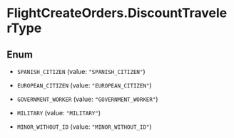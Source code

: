 # FlightCreateOrders.DiscountTravelerType

## Enum


* `SPANISH_CITIZEN` (value: `"SPANISH_CITIZEN"`)

* `EUROPEAN_CITIZEN` (value: `"EUROPEAN_CITIZEN"`)

* `GOVERNMENT_WORKER` (value: `"GOVERNMENT_WORKER"`)

* `MILITARY` (value: `"MILITARY"`)

* `MINOR_WITHOUT_ID` (value: `"MINOR_WITHOUT_ID"`)


